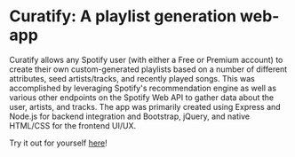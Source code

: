 # Curatify: A playlist generation web-app

Curatify allows any Spotify user (with either a Free or Premium account) to create their own custom-generated playlists based on a number of different attributes, seed artists/tracks, and recently played songs. This was accomplished by leveraging Spotify's recommendation engine as well as various other endpoints on the Spotify Web API to gather data about the user, artists, and tracks. The app was primarily created using Express and Node.js for backend integration and Bootstrap, jQuery, and native HTML/CSS for the frontend UI/UX.

Try it out for yourself [here](https://arcane-beach-91282.herokuapp.com/)!

